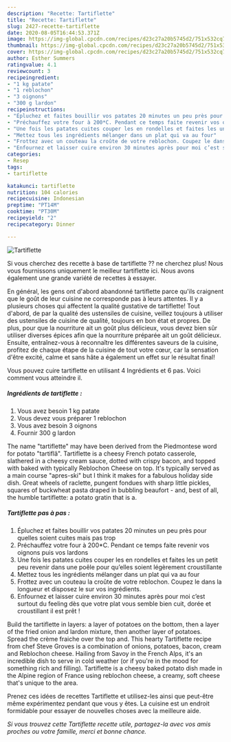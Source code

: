 ```yaml
---
description: "Recette: Tartiflette"
title: "Recette: Tartiflette"
slug: 2427-recette-tartiflette
date: 2020-08-05T16:44:53.371Z
image: https://img-global.cpcdn.com/recipes/d23c27a20b5745d2/751x532cq70/tartiflette-photo-principale-de-la-recette.jpg
thumbnail: https://img-global.cpcdn.com/recipes/d23c27a20b5745d2/751x532cq70/tartiflette-photo-principale-de-la-recette.jpg
cover: https://img-global.cpcdn.com/recipes/d23c27a20b5745d2/751x532cq70/tartiflette-photo-principale-de-la-recette.jpg
author: Esther Summers
ratingvalue: 4.1
reviewcount: 3
recipeingredient:
- "1 kg patate"
- "1 reblochon"
- "3 oignons"
- "300 g lardon"
recipeinstructions:
- "Épluchez et faites bouillir vos patates 20 minutes un peu près pour quelles soient cuites mais pas trop"
- "Préchauffez votre four à 200*C. Pendant ce temps faite revenir vos oignons puis vos lardons"
- "Une fois les patates cuites couper les en rondelles et faites les un petit peu revenir dans une poêle pour qu’elles soient légèrement croustillante"
- "Mettez tous les ingrédients mélanger dans un plat qui va au four"
- "Frottez avec un couteau la croûte de votre reblochon. Coupez le dans la longueur et disposez le sur vos ingrédients."
- "Enfournez et laisser cuire environ 30 minutes après pour moi c’est surtout du feeling dès que votre plat vous semble bien cuit, dorée et croustillant il est prêt !"
categories:
- Resep
tags:
- tartiflette

katakunci: tartiflette 
nutrition: 104 calories
recipecuisine: Indonesian
preptime: "PT14M"
cooktime: "PT30M"
recipeyield: "2"
recipecategory: Dinner

---
```



![Tartiflette](https://img-global.cpcdn.com/recipes/d23c27a20b5745d2/751x532cq70/tartiflette-photo-principale-de-la-recette.jpg)

Si vous cherchez des recette à base de tartiflette ?? ne cherchez plus! Nous vous fournissons uniquement le meilleur tartiflette ici. Nous avons également une grande variété de recettes à essayer.

En général, les gens ont d'abord abandonné tartiflette parce qu'ils craignent que le goût de leur cuisine ne corresponde pas à leurs attentes. Il y a plusieurs choses qui affectent la qualité gustative de tartiflette! Tout d'abord, de par la qualité des ustensiles de cuisine, veillez toujours à utiliser des ustensiles de cuisine de qualité, toujours en bon état et propres. De plus, pour que la nourriture ait un goût plus délicieux, vous devez bien sûr utiliser diverses épices afin que la nourriture préparée ait un goût délicieux. Ensuite, entraînez-vous à reconnaître les différentes saveurs de la cuisine, profitez de chaque étape de la cuisine de tout votre cœur, car la sensation d'être excité, calme et sans hâte a également un effet sur le résultat final!

<!--inarticleads1-->

Vous pouvez cuire tartiflette en utilisant 4 Ingrédients et 6 pas. Voici comment vous atteindre il.

##### Ingrédients de tartiflette :

1. Vous avez besoin 1 kg patate
1. Vous devez vous préparer 1 reblochon
1. Vous avez besoin 3 oignons
1. Fournir 300 g lardon


The name &#34;tartiflette&#34; may have been derived from the Piedmontese word for potato &#34;tartiflâ&#34;. Tartiflette is a cheesy French potato casserole, slathered in a cheesy cream sauce, dotted with crispy bacon, and topped with baked with typically Reblochon Cheese on top. It&#39;s typically served as a main course &#34;apres-ski&#34; but I think it makes for a fabulous holiday side dish. Great wheels of raclette, pungent fondues with sharp little pickles, squares of buckwheat pasta draped in bubbling beaufort - and, best of all, the humble tartiflette: a potato gratin that is a. 

<!--inarticleads2-->

##### Tartiflette pas à pas :

1. Épluchez et faites bouillir vos patates 20 minutes un peu près pour quelles soient cuites mais pas trop
1. Préchauffez votre four à 200*C. Pendant ce temps faite revenir vos oignons puis vos lardons
1. Une fois les patates cuites couper les en rondelles et faites les un petit peu revenir dans une poêle pour qu’elles soient légèrement croustillante
1. Mettez tous les ingrédients mélanger dans un plat qui va au four
1. Frottez avec un couteau la croûte de votre reblochon. Coupez le dans la longueur et disposez le sur vos ingrédients.
1. Enfournez et laisser cuire environ 30 minutes après pour moi c’est surtout du feeling dès que votre plat vous semble bien cuit, dorée et croustillant il est prêt !


Build the tartiflette in layers: a layer of potatoes on the bottom, then a layer of the fried onion and lardon mixture, then another layer of potatoes. Spread the crème fraiche over the top and. This hearty Tartiflette recipe from chef Steve Groves is a combination of onions, potatoes, bacon, cream and Reblochon cheese. Hailing from Savoy in the French Alps, it&#39;s an incredible dish to serve in cold weather (or if you&#39;re in the mood for something rich and filling). Tartiflette is a cheesy baked potato dish made in the Alpine region of France using reblochon cheese, a creamy, soft cheese that&#39;s unique to the area. 

<!--inarticleads1-->

<p>
Prenez ces idées de recettes Tartiflette et utilisez-les ainsi que peut-être même expérimentez pendant que vous y êtes. La cuisine est un endroit formidable pour essayer de nouvelles choses avec la meilleure aide.
</p>

<p>
<i>Si vous trouvez cette Tartiflette recette utile, partagez-la avec vos amis proches ou votre famille, merci et bonne chance.</i>
</p>
